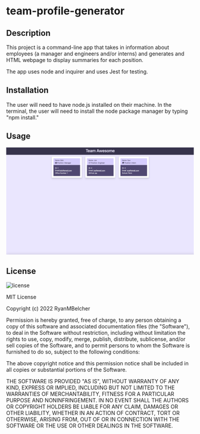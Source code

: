 # team-profile-generator

## Description

This project is a command-line app that takes in information about employees (a manager and engineers and/or interns) and generates and HTML webpage to display summaries for each position.

The app uses node and inquirer and uses Jest for testing. 

## Installation

The user will need to have node.js installed on their machine. In the terminal, the user will need to install the node package manager by typing "npm install."

## Usage

![screenshot of app](./images/app-screenshot.png)

## License

![license](https://img.shields.io/badge/License-MIT-yellowgreen)

MIT License

Copyright (c) 2022 RyanMBelcher

Permission is hereby granted, free of charge, to any person obtaining a copy
of this software and associated documentation files (the "Software"), to deal
in the Software without restriction, including without limitation the rights
to use, copy, modify, merge, publish, distribute, sublicense, and/or sell
copies of the Software, and to permit persons to whom the Software is
furnished to do so, subject to the following conditions:

The above copyright notice and this permission notice shall be included in all
copies or substantial portions of the Software.

THE SOFTWARE IS PROVIDED "AS IS", WITHOUT WARRANTY OF ANY KIND, EXPRESS OR
IMPLIED, INCLUDING BUT NOT LIMITED TO THE WARRANTIES OF MERCHANTABILITY,
FITNESS FOR A PARTICULAR PURPOSE AND NONINFRINGEMENT. IN NO EVENT SHALL THE
AUTHORS OR COPYRIGHT HOLDERS BE LIABLE FOR ANY CLAIM, DAMAGES OR OTHER
LIABILITY, WHETHER IN AN ACTION OF CONTRACT, TORT OR OTHERWISE, ARISING FROM,
OUT OF OR IN CONNECTION WITH THE SOFTWARE OR THE USE OR OTHER DEALINGS IN THE
SOFTWARE.